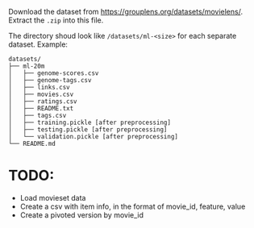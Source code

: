 Download the dataset from https://grouplens.org/datasets/movielens/. Extract the `.zip` into this file.

The directory shoud look like `/datasets/ml-<size>` for each separate dataset. Example:

```
datasets/
├── ml-20m
│   ├── genome-scores.csv
│   ├── genome-tags.csv
│   ├── links.csv
│   ├── movies.csv
│   ├── ratings.csv
│   ├── README.txt
│   ├── tags.csv
│   ├── training.pickle [after preprocessing]
│   ├── testing.pickle [after preprocessing]
│   └── validation.pickle [after preprocessing]
└── README.md
```

# TODO:
- Load movieset data
- Create a csv with item info, in the format of movie_id, feature, value
- Create a pivoted version by movie_id